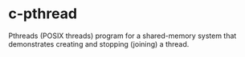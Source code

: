 # c-pthread
Pthreads (POSIX threads) program for a shared-memory system that demonstrates creating and stopping (joining) a thread.
